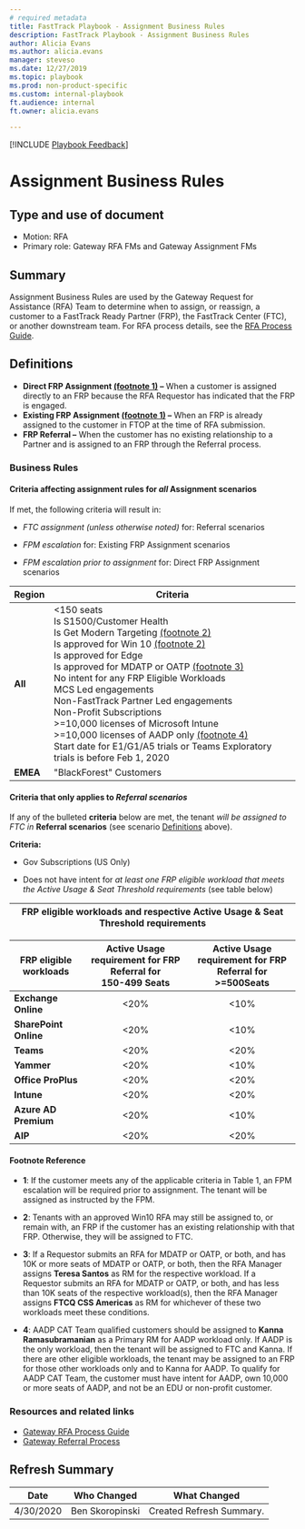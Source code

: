 ```yaml
---
# required metadata  
title: FastTrack Playbook - Assignment Business Rules  
description: FastTrack Playbook - Assignment Business Rules 
author: Alicia Evans  
ms.author: alicia.evans
manager: steveso
ms.date: 12/27/2019  
ms.topic: playbook  
ms.prod: non-product-specific  
ms.custom: internal-playbook  
ft.audience: internal  
ft.owner: alicia.evans

---
```


[!INCLUDE [Playbook Feedback](./includes/questions-feedback.md)]  

# Assignment Business Rules

## Type and use of document

- Motion: RFA
- Primary role: Gateway RFA FMs and Gateway Assignment FMs

## Summary

Assignment Business Rules are used by the Gateway Request for Assistance (RFA) Team to determine when to assign, or reassign, a customer to a FastTrack Ready Partner (FRP), the FastTrack Center (FTC), or another downstream team. For RFA process details, see the [RFA Process Guide](rfa-process-guide.md).

## Definitions

- **Direct FRP Assignment [(footnote 1)](#footnote-reference) –** When a customer is assigned directly to an FRP because the RFA Requestor has indicated that the FRP is engaged.
- **Existing FRP Assignment [(footnote 1)](#footnote-reference) –** When an FRP is already assigned to the customer in FTOP at the time of RFA submission.
- **FRP Referral –** When the customer has no existing relationship to a Partner and is assigned to an FRP through the Referral process.

### Business Rules

#### Criteria affecting assignment rules for *all* Assignment scenarios

If met, the following criteria will result in:

- *FTC assignment (unless otherwise noted)* for: Referral scenarios

- *FPM escalation* for: Existing FRP Assignment scenarios

- *FPM escalation prior to assignment* for: Direct FRP Assignment scenarios

| **Region**   | **Criteria**                                                                                      | 
| ------------ | ------------------------------------------------------------------------------------------------- | 
| **All**      | <150 seats <br /> Is S1500/Customer Health <br /> Is Get Modern Targeting [(footnote 2)](#footnote-reference) <br /> Is approved for Win 10 [(footnote 2)](#footnote-reference) <br /> Is approved for Edge <br /> Is approved for MDATP or OATP [(footnote 3)](#footnote-reference) <br /> No intent for any FRP Eligible Workloads <br /> MCS Led engagements <br /> Non-FastTrack Partner Led engagements <br /> Non-Profit Subscriptions <br /> >=10,000 licenses of Microsoft Intune <br /> >=10,000 licenses of AADP only [(footnote 4)](#footnote-reference) <br /> Start date for E1/G1/A5 trials or Teams Exploratory trials is before Feb 1, 2020 |        
| **EMEA**     | "BlackForest" Customers                                                                                          |

#### Criteria that only applies to *Referral scenarios*

If any of the bulleted **criteria** below are met, the tenant *will be assigned to FTC in* **Referral scenarios** (see scenario [Definitions](#definitions) above).

**Criteria:**

- Gov Subscriptions (US Only)

- Does not have intent for *at least one FRP eligible workload that meets the Active Usage & Seat Threshold requirements* (see table below)

| **FRP eligible workloads and respective Active Usage & Seat Threshold requirements** |
|:--------------------------------------------------------------------------------:|

| **FRP eligible workloads**  | Active Usage requirement for FRP Referral for <br /> 150-499 Seats              | Active Usage requirement for FRP Referral for <br /> >=500Seats |
| -------------------------- | :-----------------------------------------------------------------------------: | :-------------------------------------------------------------: |
| **Exchange Online**        | <20%                                                                            | <10%                                                            |
| **SharePoint Online**      | <20%                                                                            | <10%                                                            |
| **Teams**                  | <20%                                                                            | <20%                                                            |
| **Yammer**                 | <20%                                                                            | <10%                                                            |
| **Office ProPlus**         | <20%                                                                            | <20%                                                            |
| **Intune**                 | <20%                                                                            | <20%                                                            |
| **Azure AD Premium**       | <20%                                                                            | <10%                                                            |
| **AIP**                    | <20%                                                                            | <20%                                                            |

#### Footnote Reference

- **1**: If the customer meets any of the applicable criteria in Table 1, an FPM escalation will be required prior to assignment. The tenant will be assigned as instructed by the FPM.

- **2**: Tenants with an approved Win10 RFA may still be assigned to, or remain with, an FRP if the customer has an existing relationship with that FRP. Otherwise, they will be assigned to FTC.

- **3**: If a Requestor submits an RFA for MDATP or OATP, or both, and has 10K or more seats of MDATP or OATP, or both, then the RFA Manager assigns **Teresa Santos** as RM for the respective workload. If a Requestor submits an RFA for MDATP or OATP, or both, and has less than 10K seats of the respective workload(s), then the RFA Manager assigns **FTCQ CSS Americas** as RM for whichever of these two workloads meet these conditions.

- **4**: AADP CAT Team qualified customers should be assigned to **Kanna Ramasubramanian** as a Primary RM for AADP workload only. If AADP is the only workload, then the tenant will be assigned to FTC and Kanna. If there are other eligible workloads, the tenant may be assigned to an FRP for those other workloads only and to Kanna for AADP. To qualify for AADP CAT Team, the customer must have intent for AADP, own 10,000 or more seats of AADP, and not be an EDU or non-profit customer.

### Resources and related links

- [Gateway RFA Process Guide](rfa-process-guide.md)
- [Gateway Referral Process](https://microsoft.sharepoint.com/:w:/r/teams/ftccm/opsplaybook/_layouts/15/Doc.aspx?sourcedoc=%7B5ABAB4ED-DE9A-40EF-BA5B-B11A3B5ECCA6%7D&file=Assignment%20Business%20Rules.docx&action=default&mobileredirect=true)

## Refresh Summary

| Date       | Who Changed       | What Changed                                                                              |
| ---------- | ----------------- | ----------------------------------------------------------------------------------------- |
| 4/30/2020  | Ben Skoropinski   | Created Refresh Summary.                                                                  |
